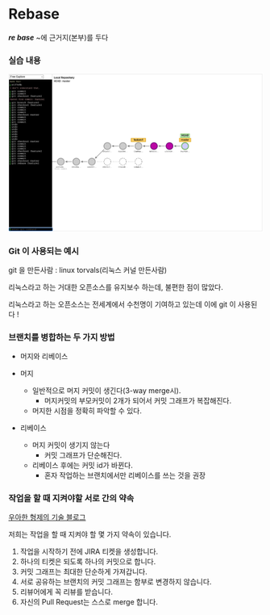 # Rebase

**_re base_**
~에 근거지(본부)를 두다

### 실습 내용

![rebase](./rebase.png)

### Git 이 사용되는 예시

git 을 만든사람 : linux torvals(리눅스 커널 만든사람)

리눅스라고 하는 거대한 오픈소스를 유지보수 하는데, 불편한 점이 많았다.

리눅스라고 하는 오픈소스는 전세계에서 수천명이 기여하고 있는데 이에 git 이 사용된다 !

### 브랜치를 병합하는 두 가지 방법

- 머지와 리베이스
- 머지

  - 일반적으로 머지 커밋이 생긴다(3-way merge시).
    - 머지커밋의 부모커밋이 2개가 되어서 커밋 그래프가 복잡해진다.
  - 머지한 시점을 정확히 파악할 수 있다.

- 리베이스
  - 머지 커밋이 생기지 않는다
    - 커밋 그래프가 단순해진다.
  - 리베이스 후에는 커밋 id가 바뀐다.
    - 혼자 작업하는 브랜치에서만 리베이스를 쓰는 것을 권장

### 작업을 할 때 지켜야할 서로 간의 약속

[우아한 형제의 기술 블로그](https://techblog.woowahan.com/2553/)

저희는 작업을 할 때 지켜야 할 몇 가지 약속이 있습니다.

1. 작업을 시작하기 전에 JIRA 티켓을 생성합니다.
2. 하나의 티켓은 되도록 하나의 커밋으로 합니다.
3. 커밋 그래프는 최대한 단순하게 가져갑니다.
4. 서로 공유하는 브랜치의 커밋 그래프는 함부로 변경하지 않습니다.
5. 리뷰어에게 꼭 리뷰를 받습니다.
6. 자신의 Pull Request는 스스로 merge 합니다.
